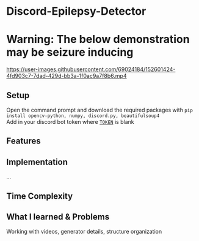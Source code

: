 # Discord-Epilepsy-Detector
# Warning: The below demonstration may be seizure inducing
https://user-images.githubusercontent.com/69024184/152601424-4fd903c7-7dad-429d-bb3a-1f0ac9a7f8b6.mp4

## Setup
Open the command prompt and download the required packages with `pip install opencv-python, numpy, discord.py, beautifulsoup4`
<br>
Add in your discord bot token where [`TOKEN`](https://github.com/gosqib/Discord-Epilepsy-Detector/blob/005aa6560aaead126c785dfb7ccd882532a6d1e8/src/discordbot.py#L78) is blank

## Features




## Implementation
...

## Time Complexity


## What I learned & Problems
Working with videos, generator details, structure organization
